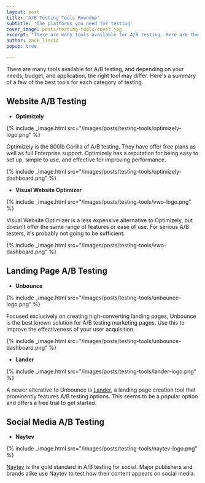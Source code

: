 ```yaml
---
layout: post
title: 'A/B Testing Tools Roundup'
subtitle: 'The platforms you need for testing'
cover_image: posts/testing-tools/cover.jpg
excerpt: "There are many tools available for A/B testing. Here are the ones you need."
author: zack_liscio
popup: true

---
```


There are many tools available for A/B testing, and depending on your needs, budget, and application, the right tool may differ. Here's a summary of a few of the best tools for each category of testing.

## Website A/B Testing

* **Optimizely**

{% include _image.html src="/images/posts/testing-tools/optimizely-logo.png" %}

Optimizely is the 800lb Gorilla of A/B testing. They have offer free plans as well as full Enterprise support. Optimizely has a reputation for being easy to set up, simple to use, and effective for improving performance.

{% include _image.html src="/images/posts/testing-tools/optimizely-dashboard.png" %}

* **Visual Website Optimizer**

{% include _image.html src="/images/posts/testing-tools/vwo-logo.png" %}

Visual Website Optimizer is a less expensive alternative to Optimizely, but doesn't offer the same range of features or ease of use. For serious A/B testers, it's probably not going to be sufficient.

{% include _image.html src="/images/posts/testing-tools/vwo-dashboard.png" %}

## Landing Page A/B Testing

* **Unbounce**

{% include _image.html src="/images/posts/testing-tools/unbounce-logo.png" %}

Focused exclusively on creating high-converting landing pages, Unbounce is the best known solution for A/B testing marketing pages. Use this to improve the effectiveness of your user acquisition.

{% include _image.html src="/images/posts/testing-tools/unbounce-dashboard.png" %}

* **Lander**

{% include _image.html src="/images/posts/testing-tools/lander-logo.png" %}

A newer alterative to Unbounce is [Lander](http://www.landerapp.com), a landing page creation tool that prominently features A/B testing options. This seems to be a popular option and offers a free trial to get started.

## Social Media A/B Testing

* **Naytev**

{% include _image.html src="/images/posts/testing-tools/naytev-logo.png" %}

[Naytev](https://www.naytev.com) is the gold standard in A/B testing for social. Major publishers and brands alike use Naytev to test how their content appears on social media.
